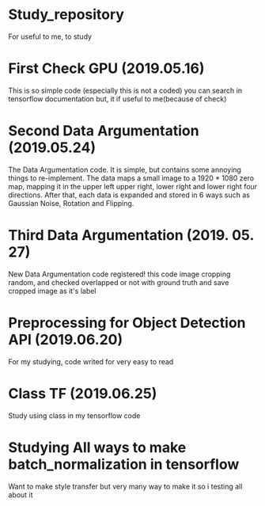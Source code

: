 # Study_repository
For useful to me, to study


# First Check GPU (2019.05.16)

This is so simple code (especially this is not a coded) you can search in tensorflow documentation but, it if useful to me(because of check)

# Second Data Argumentation (2019.05.24)

The Data Argumentation code. It is simple, but contains some annoying things to re-implement.
The data maps a small image to a 1920 * 1080 zero map, mapping it in the upper left upper right, lower right and lower right four directions. After that, each data is expanded and stored in 6 ways such as Gaussian Noise, Rotation and Flipping.


# Third Data Argumentation (2019. 05. 27)

New Data Argumentation code registered! this code image cropping random, and checked overlapped or not with ground truth and save cropped image as it's label

# Preprocessing for Object Detection API (2019.06.20)

For my studying, code writed for very easy to read

# Class TF (2019.06.25)

Study using class in my tensorflow code

# Studying All ways to make batch_normalization in tensorflow

Want to make style transfer but very many way to make it so i testing all about it
